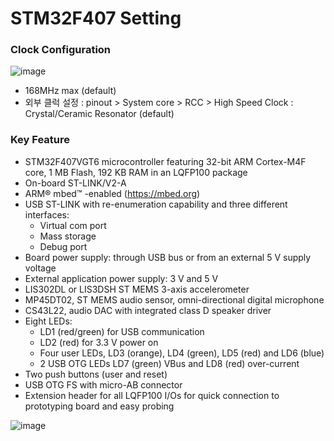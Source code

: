 # STM32F407 Setting

### Clock Configuration
![image](https://user-images.githubusercontent.com/68395698/122173516-c4735b80-cebc-11eb-8ef5-a2c6275baa2e.png)
* 168MHz max (default)
* 외부 클럭 설정 : pinout > System core > RCC > High Speed Clock : Crystal/Ceramic Resonator (default)


### Key Feature
* STM32F407VGT6 microcontroller featuring 32-bit ARM Cortex-M4F core, 1 MB Flash, 192 KB RAM in an LQFP100 package
* On-board ST-LINK/V2-A
* ARM® mbed™ -enabled (https://mbed.org)
* USB ST-LINK with re-enumeration capability and three different interfaces:
  * Virtual com port
  * Mass storage
  * Debug port
* Board power supply: through USB bus or from an external 5 V supply voltage
* External application power supply: 3 V and 5 V
* LIS302DL or LIS3DSH ST MEMS 3-axis accelerometer
* MP45DT02, ST MEMS audio sensor, omni-directional digital microphone
* CS43L22, audio DAC with integrated class D speaker driver
* Eight LEDs:
  * LD1 (red/green) for USB communication
  * LD2 (red) for 3.3 V power on
  * Four user LEDs, LD3 (orange), LD4 (green), LD5 (red) and LD6 (blue)
  * 2 USB OTG LEDs LD7 (green) VBus and LD8 (red) over-current
* Two push buttons (user and reset)
* USB OTG FS with micro-AB connector
* Extension header for all LQFP100 I/Os for quick connection to prototyping board and easy probing

![image](https://user-images.githubusercontent.com/68395698/122173163-72cad100-cebc-11eb-998d-94781ebb34cc.png)

